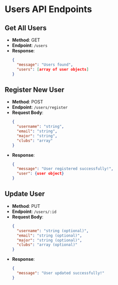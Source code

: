 # Users API Endpoints

## Get All Users

- **Method**: GET
- **Endpoint**: `/users`
- **Response**:
  ```json
  {
    "message": "Users found",
    "users": [array of user objects]
  }
  ```

## Register New User

- **Method**: POST
- **Endpoint**: `/users/register`
- **Request Body**:
  ```json
  {
    "username": "string",
    "email": "string",
    "major": "string",
    "clubs": "array"
  }
  ```
- **Response**:
  ```json
  {
    "message": "User registered successfully!",
    "user": {user object}
  }
  ```

## Update User

- **Method**: PUT
- **Endpoint**: `/users/:id`
- **Request Body**:
  ```json
  {
    "username": "string (optional)",
    "email": "string (optional)",
    "major": "string (optional)",
    "clubs": "array (optional)"
  }
  ```
- **Response**:
  ```json
  {
    "message": "User updated successfully!"
  }
  ```
